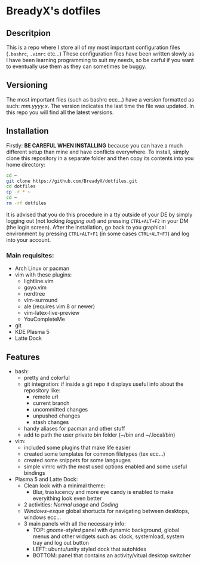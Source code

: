 # BreadyX's dotfiles
## Descritpion
This is a repo where I store all of my most important configuration files (`.bashrc`, `.vimrc` etc...)
These configuration files have been written slowly as I have been learning programming to suit my needs, so be carful if you want to eventually use them as they can sometimes be buggy.
## Versioning
The most important files (such as bashrc ecc...) have a version formatted as such: *mm.yyyy.x*. The version indicates the last time the file was updated. In this repo you will find all the latest versions.
## Installation
Firstly: **BE CAREFUL WHEN INSTALLING** because you can have a much different setup than mine and have conflicts everywhere.
To install, simply clone this repository in a separate folder and then copy its contents into you home directory:
```sh
cd ~
git clone https://github.com/BreadyX/dotfiles.git
cd dotfiles
cp -r * ~
cd ~
rm -rf dotfiles
```
It is advised that you do this procedure in a tty outside of your DE by simply logging out (not locking *logging out*) and pressing `CTRL+ALT+F2` in your DM (the login screen). After the installation, go back to you graphical environment by pressing `CTRL+ALT+F1` (in some cases `CTRL+ALT+F7`) and log into your account.
### Main requisites:
- Arch Linux or pacman
- vim with these plugins:
	- lightline.vim
	- goyo.vim
	- nerdtree
	- vim-surround
	- ale (requires vim 8 or newer)
	- vim-latex-live-preview
	- YouCompleteMe
- git
- KDE Plasma 5
- Latte Dock
## Features
- bash:
	- pretty and colorful
	- git integration: if inside a git repo it displays useful info about the repository like:
		- remote url
		- current branch
		- uncommitted changes
		- unpushed changes
		- stash changes
	- handy aliases for pacman and other stuff
	- add to path the user private bin folder (~/bin and ~/.local/bin)
- vim:
	- included some plugins that make life easier
	- created some templates for common filetypes (tex ecc...)
	- created some snippets for some langauges
	- simple vimrc with the most used options enabled and some useful bindings
- Plasma 5 and Latte Dock:
	- Clean look with a minimal theme:
		- Blur, traslucency and more eye candy is enabled to make everyithing look even better
	- 2 activities: *Normal usage* and *Coding*
	- *Windows-esque* global shortucts for navigating between desktops, windows ecc...
	- 3 main panels with all the necessary info:
		- TOP: *gnome-styled* panel with dynamic background, global menus and other widgets such as: clock, systemload, system tray and log out button
		- LEFT: ubuntu/unity styled dock that autohides
		- BOTTOM: panel that contains an activity/vitual desktop switcher
